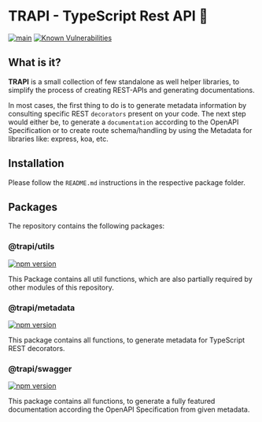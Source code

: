 # TRAPI - TypeScript Rest API 🌌

[![main](https://github.com/Tada5hi/typescript-rest-api/actions/workflows/main.yml/badge.svg)](https://github.com/Tada5hi/typescript-rest-api/actions/workflows/main.yml)
[![Known Vulnerabilities](https://snyk.io/test/github/Tada5hi/typescript-rest-api/badge.svg)](https://snyk.io/test/github/Tada5hi/typescript-rest-api)

## What is it?
**TRAPI** is a small collection of few standalone as well helper libraries, to simplify the process of creating REST-APIs and generating documentations.

In most cases, the first thing to do is to generate metadata information by consulting specific REST `decorators` present on your code.
The next step would either be, to generate a `documentation` according to the OpenAPI Specification or to create route schema/handling by using the Metadata for libraries like: express, koa, etc.

## Installation
Please follow the `README.md` instructions in the respective package folder.

## Packages
The repository contains the following packages:

### @trapi/utils
[![npm version](https://badge.fury.io/js/@trapi%2Futils.svg)](https://badge.fury.io/js/@trapi%2Futils)

This Package contains all util functions, which are also partially required by other modules of this repository.

### @trapi/metadata
[![npm version](https://badge.fury.io/js/@trapi%2Fmetadata.svg)](https://badge.fury.io/js/@trapi%2Fmetadata)

This package contains all functions, to generate metadata for TypeScript REST decorators. 

### @trapi/swagger
[![npm version](https://badge.fury.io/js/@trapi%2Fswagger.svg)](https://badge.fury.io/js/@trapi%2Fswagger)

This package contains all functions, to generate a fully featured documentation according the OpenAPI Specification from given metadata.


